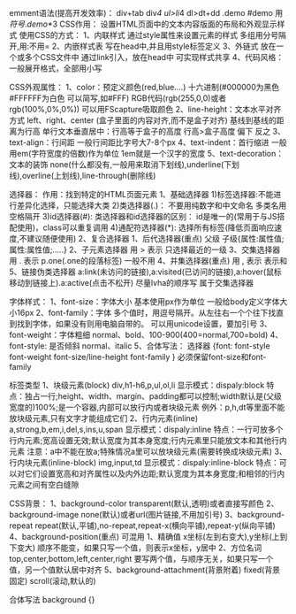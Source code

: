 emment语法(提高开发效率)：
div+tab   div*4   ul>li*4   dl>dt+dd   .demo   #demo   用$符号  .demo$*3
CSS作用：
设置HTML页面中的文本内容版面的布局和外观显示样式
使用CSS的方式：
  1、内联样式  通过style属性来设置元素的样式  多组用分号隔开,用:不用=
  2、内嵌样式表  写在head中,并且用style标签定义
     <style type = "text/css">
        选择器 {
          属性1：属性值1;
          ......
        }
     </style>
  3、外链式  放在一个或多个CSS文件中    通过link引入，放在head中   可实现样式共享
      <link rel="stylesheet" type="text/css" href="style.css" />
  4、代码风格： 一般展开格式，全部用小写

CSS外观属性：
  1、color：预定义颜色(red,blue....)  十六进制(#000000为黑色 #FFFFFF为白色  可以简写,如#FFF)  RGB代码(rgb(255,0,0)或者rgb(100%,0%,0%))   可以用FScapture吸取颜色
  2、line-height：文本水平对齐方式   left、right、center  (盒子里面的内容对齐,而不是盒子对齐)
    基线到基线的距离为行高 单行文本垂直居中：行高等于盒子的高度   行高>盒子高度 偏下   反之
  3、text-align：行间距   一般行间距比字号大7-8个px
  4、text-indent：首行缩进   一般用em(字符宽度的倍数)作为单位   1em就是一个汉字的宽度
  5、text-decoration：文本的装饰
    none(什么都没有,一般用来取消下划线),underline(下划线),overline(上划线),line-through(删除线)

选择器：
  作用：找到特定的HTML页面元素
  1、基础选择器
    1)标签选择器:不能进行差异化选择，只能选择大类
    2)类选择器(.)：
      不要用纯数字和中文命名
      多类名用空格隔开
    3)id选择器(#):
      类选择器和id选择器的区别： id是唯一的(常用于与JS搭配使用)，class可以重复调用
    4)通配符选择器(*):  选择所有标签(降低页面响应速度,不建议随便使用)
  2、复合选择器
    1、后代选择器(重点)  父级 子级{属性:属性值;属性:属性值;.....}
    2、子元素选择器      用 > 表示  只选择最近的一级
    3、交集选择器        用 . 表示  p.one(.one的段落标签)    一般不用
    4、并集选择器(重点)  用 , 表示   表示和
    5、链接伪类选择器
      a:link(未访问的链接),a:visited(已访问的链接),a:hover(鼠标移动到链接上).a:active(点击不松开)   尽量lvha的顺序写 属于交集选择器

字体样式：
  1、font-size：字体大小  基本使用px作为单位  一般给body定义字体大小16px
  2、font-family：字体
    多个值时，用逗号隔开。从左往右一个个往下找直到找到字体，如果没有则用电脑自带的。
    可以用unicode设置，要加引号
  3、font-weight：字体粗细
    normal、bold、100-900(400=normal,700=bold)
  4、font-style: 是否倾斜
    normal、italic
  5、合体写法：
    选择器 {font: font-style font-weight font-size/line-height font-family }  必须保留font-size和font-family

标签类型
  1、块级元素(block)    div,h1-h6,p,ul,ol,li   显示模式：dispaly:block
    特点：独占一行;height、width、margin、padding都可以控制;width默认是(父级宽度的)100%;是一个容器,内部可以放行内或者块级元素
    例外：p,h,dt等里面不能放块级元素,只有文字才能组成它们
  2、行内元素(inline)   a,strong,b,em,i,del,s,ins,u,span     显示模式：dispaly:inline
    特点：一行可放多个行内元素;宽高设置无效;默认宽度为其本身宽度;行内元素里只能放文本和其他行内元素
    注意：a中不能在放a;特殊情况a里可以放块级元素(需要转换成块级元素)
  3、行内块元素(inline-block)   img,input,td    显示模式：dispaly:inline-block
    特点：可以对它们设置宽高和对齐属性以及内外边距;默认宽度为其本身宽度;和相邻的行内元素之间有空白缝隙

CSS背景：
  1、background-color   transparent(默认,透明)或者直接写颜色
  2、background-image   none(默认)或者url(图片链接,不用加引号)
  3、background-repeat  repeat(默认,平铺),no-repeat,repeat-x(横向平铺),repeat-y(纵向平铺)
  4、background-position(重点)  可混用
    1、精确值    x坐标(左到右变大),y坐标(上到下变大)  顺序不能变，如果只写一个值，则表示x坐标，y居中
    2、方位名词  top,center,bottom,left,center,right  要写两个值，与顺序无关，如果只写一个值，另一个值默认居中对齐
  5、background-attachment(背景附着)   fixed(背景固定)  scroll(滚动,默认的)

  合体写法 background {}

